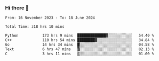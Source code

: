### Hi there 👋

<!--
**floyiac/floyiac** is a ✨ _special_ ✨ repository because its `README.md` (this file) appears on your GitHub profile.

Here are some ideas to get you started:

- 🔭 I’m currently working on ...
- 🌱 I’m currently learning ...
- 👯 I’m looking to collaborate on ...
- 🤔 I’m looking for help with ...
- 💬 Ask me about ...
- 📫 How to reach me: ...
- 😄 Pronouns: ...
- ⚡ Fun fact: ...
-->

<!--START_SECTION:waka-->

```txt
From: 16 November 2023 - To: 18 June 2024

Total Time: 318 hrs 10 mins

Python           173 hrs 9 mins  █████████████▓░░░░░░░░░░░   54.40 %
C++              110 hrs 54 mins ████████▓░░░░░░░░░░░░░░░░   34.84 %
Go               14 hrs 34 mins  █░░░░░░░░░░░░░░░░░░░░░░░░   04.58 %
Text             6 hrs 47 mins   ▓░░░░░░░░░░░░░░░░░░░░░░░░   02.13 %
C                3 hrs 11 mins   ▒░░░░░░░░░░░░░░░░░░░░░░░░   01.00 %
```

<!--END_SECTION:waka-->
